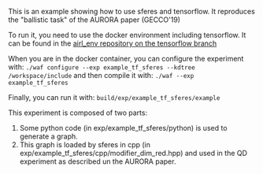 This is an example showing how to use sferes and tensorflow. 
It reproduces the "ballistic task" of the AURORA paper (GECCO'19)

To run it, you need to use the docker environment including tensorflow. 
It can be found in the [airl_env repository on the tensorflow branch](https://gitlab.doc.ic.ac.uk/AIRL/airl_env/tree/tensorflow)

When you are in the docker container, you can configure the experiment with:
`./waf configure --exp example_tf_sferes --kdtree /workspace/include`
and then compile it with:
`./waf --exp example_tf_sferes `

Finally, you can run it with: 
`build/exp/example_tf_sferes/example`


This experiment is composed of two parts: 
1) Some python code (in exp/example_tf_sferes/python) is used to generate a graph. 
2) This graph is loaded by sferes in cpp (in exp/example_tf_sferes/cpp/modifier_dim_red.hpp) and used in the QD experiment as described un the AURORA paper. 

